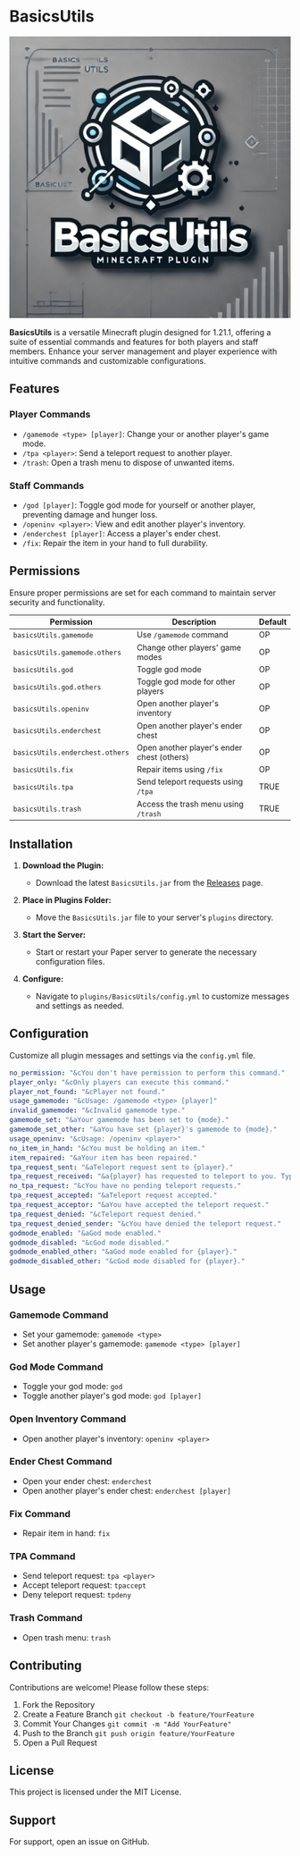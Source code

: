 # BasicsUtils

![Plugin Logo](https://github.com/MrTroxy/BasicsUtils/blob/main/logo.png)

**BasicsUtils** is a versatile Minecraft plugin designed for 1.21.1, offering a suite of essential commands and features for both players and staff members. Enhance your server management and player experience with intuitive commands and customizable configurations.

## Features

### Player Commands
- `/gamemode <type> [player]`: Change your or another player's game mode.
- `/tpa <player>`: Send a teleport request to another player.
- `/trash`: Open a trash menu to dispose of unwanted items.

### Staff Commands
- `/god [player]`: Toggle god mode for yourself or another player, preventing damage and hunger loss.
- `/openinv <player>`: View and edit another player's inventory.
- `/enderchest [player]`: Access a player's ender chest.
- `/fix`: Repair the item in your hand to full durability.

## Permissions

Ensure proper permissions are set for each command to maintain server security and functionality.

| Permission                      | Description                                      | Default |
| ------------------------------- | ------------------------------------------------ | ------- |
| `basicsUtils.gamemode`          | Use `/gamemode` command                          | OP      |
| `basicsUtils.gamemode.others`   | Change other players' game modes                 | OP      |
| `basicsUtils.god`               | Toggle god mode                                  | OP      |
| `basicsUtils.god.others`        | Toggle god mode for other players                | OP      |
| `basicsUtils.openinv`           | Open another player's inventory                  | OP      |
| `basicsUtils.enderchest`        | Open another player's ender chest                | OP      |
| `basicsUtils.enderchest.others` | Open another player's ender chest (others)       | OP      |
| `basicsUtils.fix`               | Repair items using `/fix`                        | OP      |
| `basicsUtils.tpa`               | Send teleport requests using `/tpa`              | TRUE    |
| `basicsUtils.trash`             | Access the trash menu using `/trash`             | TRUE    |

## Installation

1. **Download the Plugin:**
   - Download the latest `BasicsUtils.jar` from the [Releases](https://github.com/MrTroxy/BasicsUtils/releases) page.

2. **Place in Plugins Folder:**
   - Move the `BasicsUtils.jar` file to your server's `plugins` directory.

3. **Start the Server:**
   - Start or restart your Paper server to generate the necessary configuration files.

4. **Configure:**
   - Navigate to `plugins/BasicsUtils/config.yml` to customize messages and settings as needed.

## Configuration

Customize all plugin messages and settings via the `config.yml` file.

```yaml
no_permission: "&cYou don't have permission to perform this command."
player_only: "&cOnly players can execute this command."
player_not_found: "&cPlayer not found."
usage_gamemode: "&cUsage: /gamemode <type> [player]"
invalid_gamemode: "&cInvalid gamemode type."
gamemode_set: "&aYour gamemode has been set to {mode}."
gamemode_set_other: "&aYou have set {player}'s gamemode to {mode}."
usage_openinv: "&cUsage: /openinv <player>"
no_item_in_hand: "&cYou must be holding an item."
item_repaired: "&aYour item has been repaired."
tpa_request_sent: "&aTeleport request sent to {player}."
tpa_request_received: "&a{player} has requested to teleport to you. Type /tpaccept or /tpdeny."
no_tpa_request: "&cYou have no pending teleport requests."
tpa_request_accepted: "&aTeleport request accepted."
tpa_request_acceptor: "&aYou have accepted the teleport request."
tpa_request_denied: "&cTeleport request denied."
tpa_request_denied_sender: "&cYou have denied the teleport request."
godmode_enabled: "&aGod mode enabled."
godmode_disabled: "&cGod mode disabled."
godmode_enabled_other: "&aGod mode enabled for {player}."
godmode_disabled_other: "&cGod mode disabled for {player}."
```

## Usage

### Gamemode Command

- Set your gamemode: `gamemode <type>`
- Set another player's gamemode: `gamemode <type> [player]`

### God Mode Command

- Toggle your god mode: `god`
- Toggle another player's god mode: `god [player]`

### Open Inventory Command

- Open another player's inventory: `openinv <player>`

### Ender Chest Command

- Open your ender chest: `enderchest`
- Open another player's ender chest: `enderchest [player]`

### Fix Command

- Repair item in hand: `fix`

### TPA Command

- Send teleport request: `tpa <player>`
- Accept teleport request: `tpaccept`
- Deny teleport request: `tpdeny`

### Trash Command

- Open trash menu: `trash`

## Contributing

Contributions are welcome! Please follow these steps:

1. Fork the Repository
2. Create a Feature Branch
``git checkout -b feature/YourFeature``
3. Commit Your Changes
``git commit -m "Add YourFeature"``
4. Push to the Branch
``git push origin feature/YourFeature``
5. Open a Pull Request

## License

This project is licensed under the MIT License.

## Support

For support, open an issue on GitHub.